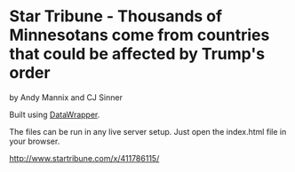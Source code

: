 Star Tribune - Thousands of Minnesotans come from countries that could be affected by Trump's order
================

by Andy Mannix and CJ Sinner

Built using [DataWrapper](https://github.com/datawrapper/datawrapper).

The files can be run in any live server setup. Just open the index.html file in your browser.

http://www.startribune.com/x/411786115/